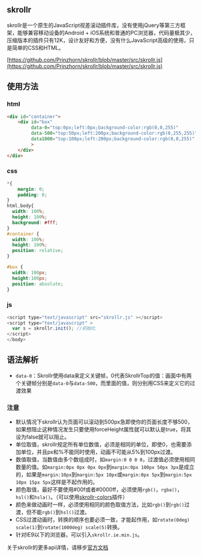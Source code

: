 ## skrollr 
skrollr是一个原生的JavaScript视差滚动插件库，没有使用jQuery等第三方框架，能够兼容移动设备的Android + iOS系统和普通的PC浏览器，代码量极其少，压缩版本的插件只有12K，设计友好和方便，没有什么JavaScript高级的使用，只是简单的CSS和HTML。  

[https://github.com/Prinzhorn/skrollr/blob/master/src/skrollr.js](https://github.com/Prinzhorn/skrollr/blob/master/src/skrollr.js)
## 使用方法
### html
```html
<div id="container">
    <div id="box" 
         data-0="top:0px;left:0px;background-color:rgb(0,0,255)" 
         data-500="top:50px;left:200px;background-color:rgb(0,255,255)"
         data1000="top:100px;left:200px;background-color:rgb(0,0,255)"
         >
    </div>
</div>
```
### css
```css
*{
    margin: 0;
    padding: 0;
}
html,body{
  width: 100%;
  height: 100%;
  background: #fff;
}
#container {
  width: 100%;
  height: 100%;
  position: relative;
}

#box {
  width: 100px;
  height:100px;
  position: absolute;
}
```
### js
```js
<script type="text/javascript" src="skrollr.js" ></script> 
<script type="text/javascript" > 
  var s = skrollr.init(); //初始化
</script> 
</body>
```
## 语法解析
* `data-0`：Skrollr使用data来定义关键帧，0代表SkrollrTop的值：画面中有两个关键帧分别是`data-0`与`data-500`，而里面的值，则分别用CSS来定义它的过渡效果  
### 注意
* 默认情况下skrollr认为页面可以滚动到500px急即使你的页面长度不够500，如果想阻止这种情况发生只要使用forceHeight属性就可以默认是true，将其设为false就可以阻止。
* 单位取值，skrollr规定所有单位数值，必须是相同的单位，即使0，也需要添加单位，并且px和%不能同时使用，动画不可能从5%到100px过渡。
* 数值取值，当数值由多个数组成时，如`margin:0 0 0 0`，过渡值必须使用相同数量的值。如`margin:0px 0px 0px 0px`到`margin:0px 100px 50px 3px`是成立的，如果是`margin:10px`到`margin:5px 10px`或`margin:0px 5px`到`margin:5px 10px 15px 5px`这样是不起作用的。
* 颜色取值，最好不要使用#00f或者#0000ff，必须使用`rgb()`，`rgba()`，`hsl()`和`hsla()`。（可以使用[skrollr-colors](https://github.com/FezVrasta/skrollr-colors)插件）
* 颜色来做动画时一样，必须使用相同的颜色取值方法，比如`rgb()`到`rgb()`过渡，但不能`rgb()`到`hsl()`过渡。
* CSS过渡动画时，转换的顺序也要必须一致，才能起作用，如`rotate(0deg) scale(1)`到`rotate(1000deg) scale(5)`转换。
* 针对IE9以下的浏览器，可以引入`skrollr.ie.min.js`。
  
关于skrollr的更多api详情，请移步[官方文档](https://github.com/Prinzhorn/skrollr)
